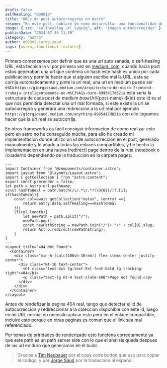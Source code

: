 ```yaml
---
draft: false
selfHealing: "000010"
title: "URLs de post autocorregidas en Astro" 
resume: "En este post, hablaré de como desarrollar una funcionalidad de self-healing URL en el proyecto Astro con una simple aproximación "
image: { src: "selfhealing_url_lygv2g", alt: "Imagen autocorregidas" }
publishDate: "2024-07-19 11:39"
category: "astro"
author: 000001-jorge-saud
tags: [astro, functional-features]
---
```


Primero comenzemos por definir que es una url auto sanada, o self-healing URL, esta tecnica la vi por primera vez en [medium. com](https://giorgiosaud.medium.com), cuando hacia post estos generaban una url que contenia un hash este hash es unico por cada publicacion y permite hacer que si alguien escribe mal la URL, esta se corrija automaticamente y pinte la url real, una url en medium puede ser esta `https://giorgiosaud.medium.com/arquitectura-de-micro-frontend-trabaja-inteligentemente-no-m%C3%A1s-duro-8995417d821a` esta sería la estructura de cada post de medium ${baseUrl}/${post-name}-${id} este id es el que nos permitiria detectar una url mal formada, si este existe la url se autocorregira y generara una redireccion a la url real por ejemplo `https://giorgiosaud.medium.com/anything-8995417d821a` con ello logramos hacer que la url real se autocorrija.

En otros frameworks es facil consiguir informacion de como realizar esto pero en astro no he conseguido mucha, para ello he creado mi implementacion donde utilizo un id de autocorreccion en el post, generado manualmente y lo añado a todas las enlaces compartibles, y he hecho la implementacion en una nueva [redirect] page dentro de la ruta /notebook o /cuaderno dependiendo de la traduccion en la carpeta pages:


```astro
---
import Container from "@components/container.astro";
import Layout from "@layouts/Layout.astro";
import { getCollection } from "astro:content";
export const prerender = false;
let path = Astro.url.pathname;
const hashToHeal = path.match(/\/.*\/.*?(\d{6})/)?.[1]; 
if(hashToHeal){
    const col=await getCollection("notas", (entry) =>{
        return entry.data.selfHealing===hashToHeal
    });
    if(col.length){
        let newPath = path.split("/");
        newPath.pop();
        const newPathString = newPath.join("/")+ "/" + col[0].slug;
        return Astro.redirect(newPathString);
    }
}
---
<Layout title="404 Not Found">
  <Container>
    <div class="min-h-[calc(100vh-16rem)] flex items-center justify-center">
      <div class="mt-16 text-center">
        <h1 class="text-4xl lg:text-5xl font-bold lg:tracking-tight">404</h1>
        <p class="text-lg mt-4 text-slate-600">Page not found.</p>
      </div>
    </div>
  </Container>
</Layout>

```

Antes de rendefizar la pagina 404 real, tengo que detectar el id de autocorreccion y redireccionar a la coleccion disponible con este id, luego en mi URL normal no necesito aplicar esto pero en el enlace compartible, incluiré esto porque en otras paginas es comun que el link sea mal referenciado.

Por temas de priridades de renderizado esto funciona correctamente ya que este path es un path server side con lo que el analisis queda despues de las url en duro que generamos en el build.

> Gracias a [Tim Neubauer](https://timneubauer.dev/blog/copy-code-button-in-astro/) por el copy code button que uso para copiar el codigo, y por [Jorge Saud](https://giorgiosaud.medium.com) por la traduccion al español.
